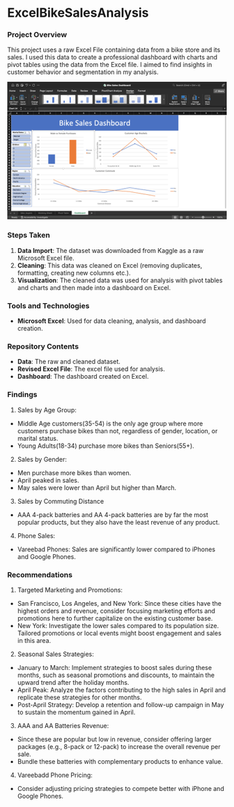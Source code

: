 # ExcelBikeSalesAnalysis

### Project Overview

This project uses a raw Excel File containing data from a bike store and its sales. I used this data to create a professional dashboard with charts and pivot tables using the data from the Excel file. I aimed to find insights in customer behavior and segmentation in my analysis.

![Alt Text](BikeSalesDashboard1.png)


### Steps Taken

1. **Data Import**: The dataset was downloaded from Kaggle as a raw Microsoft Excel file.
2. **Cleaning**: This data was cleaned on Excel (removing duplicates, formatting, creating new columns etc.).
3. **Visualization**: The cleaned data was used for analysis with pivot tables and charts and then made into a dashboard on Excel.

### Tools and Technologies

- **Microsoft Excel**: Used for data cleaning, analysis, and dashboard creation.

### Repository Contents

- **Data**: The raw and cleaned dataset.
- **Revised Excel File**: The excel file used for analysis.
- **Dashboard**: The dashboard created on Excel.


### Findings

1. Sales by Age Group:

- Middle Age customers(35-54) is the only age group where more customers purchase bikes than not, regardless of gender, location, or marital status.
- Young Adults(18-34) purchase more bikes than Seniors(55+).

2. Sales by Gender:

- Men purchase more bikes than women.
- April peaked in sales.
- May sales were lower than April but higher than March.
  
3. Sales by Commuting Distance

- AAA 4-pack batteries and AA 4-pack batteries are by far the most popular products, but they also have the least revenue of any product.

4. Phone Sales:
- Vareebad Phones: Sales are significantly lower compared to iPhones and Google Phones.


### Recommendations
1. Targeted Marketing and Promotions:
- San Francisco, Los Angeles, and New York: Since these cities have the highest orders and revenue, consider focusing marketing efforts and promotions here to further capitalize on the existing customer base.
- New York: Investigate the lower sales compared to its population size. Tailored promotions or local events might boost engagement and sales in this area.

2. Seasonal Sales Strategies:
- January to March: Implement strategies to boost sales during these months, such as seasonal promotions and discounts, to maintain the upward trend after the holiday months.
- April Peak: Analyze the factors contributing to the high sales in April and replicate these strategies for other months.
- Post-April Strategy: Develop a retention and follow-up campaign in May to sustain the momentum gained in April.

3. AAA and AA Batteries Revenue:
- Since these are popular but low in revenue, consider offering larger packages (e.g., 8-pack or 12-pack) to increase the overall revenue per sale.
- Bundle these batteries with complementary products to enhance value.

4. Vareebadd Phone Pricing:
- Consider adjusting pricing strategies to compete better with iPhone and Google Phones.


